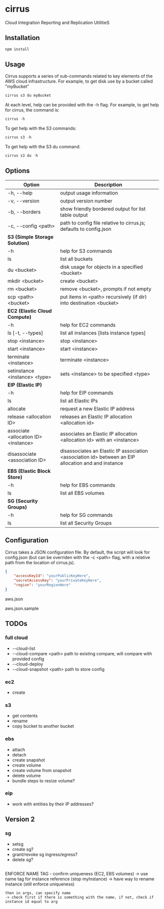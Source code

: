 # cirrus
Cloud Integration Reporting and Replication UtilitieS

## Installation
```javascript
npm install
```

## Usage
Cirrus supports a series of sub-commands related to key elements of the AWS cloud infrastructure.
For example, to get disk use by a bucket called "myBucket"

```javascript
cirrus s3 du myBucket
```

At each level, help can be provided with the -h flag. For example, to get help for cirrus, the command is:

```javascript
cirrus -h
```

To get help with the S3 commands:

```javascript
cirrus s3 -h
```

To get help with the S3 du command:

```javascript
cirrus s3 du -h
```


## Options
| Option             | Description                                              |
|--------------------|----------------------------------------------------------|
| -h, --help | output usage information |
| -v, --version | output version number |
| -b, --borders | show friendly bordered output for list table output |
| -c, --config &lt;path&gt; | path to config file relative to cirrus.js; defaults to config.json |
|   **S3 (Simple Storage Solution)**                              ||
| -h | help for S3 commands |
| ls | list all buckets |
| du &lt;bucket&gt; | disk usage for objects in a specified &lt;bucket&gt; |
| mkdir &lt;bucket&gt; | create &lt;bucket&gt; |
| rm &lt;bucket&gt; | remove &lt;bucket&gt;, prompts if not empty |
| scp &lt;path&gt; &lt;bucket&gt; | put items in &lt;path&gt; recursively (if dir) into destination &lt;bucket&gt; |
|   **EC2 (Elastic Cloud Compute)**                              ||
| -h | help for EC2 commands |
| ls &#91;-t, --types&#93; | list all instances &#91;lists instance types&#93; |
| stop &lt;instance&gt; | stop &lt;instance&gt; |
| start &lt;instance&gt; | start &lt;instance&gt; |
| terminate &lt;instance&gt; | terminate &lt;instance&gt; |
| setinstance &lt;instance&gt; &lt;type&gt; | sets &lt;instance&gt; to be specified &lt;type&gt; |
|   **EIP (Elastic IP)**                              ||
| -h | help for EIP commands |
| ls | list all Elastic IPs |
| allocate | request a new Elastic IP address |
| release &lt;allocation ID&gt; | releases an Elastic IP allocation &lt;allocation id&gt; |
| associate &lt;allocation ID&gt; &lt;instance&gt; | associates an Elastic IP allocation &lt;allocation id&gt; with an &lt;instance&gt; |
| disassociate &lt;association ID&gt; | disassociates an Elastic IP association &lt;association id&gt; between an EIP allocation and and instance |
|   **EBS (Elastic Block Store)**                              ||
| -h | help for EBS commands |
| ls | list all EBS volumes |
|   **SG (Security Groups)**                              ||
| -h | help for SG commands |
| ls | list all Security Groups |

## Configuration
Cirrus takes a JSON configuration file. By default, the script will look for config.json (but can be overriden with the -c &lt;path&gt; flag, with a relative path from the location of cirrus.js).

```json
{
    "accessKeyId": "yourPublicKeyHere",
    "secretAccessKey": "yourPrivateKeyHere",
    "region": "yourRegionHere"
}
```

aws.json

aws.json.sample

## TODOs
### full cloud
- --cloud-list
- --cloud-compare &lt;path&gt; path to existing compare, will compare with provided config
- --cloud-deploy
- --cloud-snapshot &lt;path&gt; path to store config

### ec2
- create

### s3
- get contents
- rename
- copy bucket to another bucket

### ebs
- attach
- detach
- create snapshot
- create volume
- create volume from snapshot
- delete volume
- bundle steps to resize volume?

### eip
- work with entities by their IP addresses?

## Version 2
### sg
- setsg
- create sg?
- grant/revoke sg ingress/egress?
- delete sg?

##
ENFORCE NAME TAG - confirm uniqueness (EC2, EBS volumes)
	-> use name tag for instance reference (stop myInstance)
	-> have way to rename instance (still enforce uniqueness)

	then in args, can specify name
	-> check first if there is something with the name, if not, check if instance id equal to arg